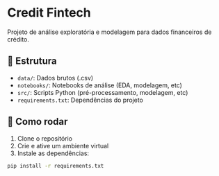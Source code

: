 # Credit Fintech

Projeto de análise exploratória e modelagem para dados financeiros de crédito.

## 📁 Estrutura

- `data/`: Dados brutos (.csv)
- `notebooks/`: Notebooks de análise (EDA, modelagem, etc)
- `src/`: Scripts Python (pré-processamento, modelagem, etc)
- `requirements.txt`: Dependências do projeto

## 🚀 Como rodar

1. Clone o repositório
2. Crie e ative um ambiente virtual
3. Instale as dependências:

```bash
pip install -r requirements.txt


